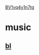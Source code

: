 [BV1vq4y1n7tg](http://b23.tv/gePwMf)

# music
## [bl](https://raw.githubusercontent.com/ICWJW/icwjw.github.io/gh-pages/book/music/dl)
